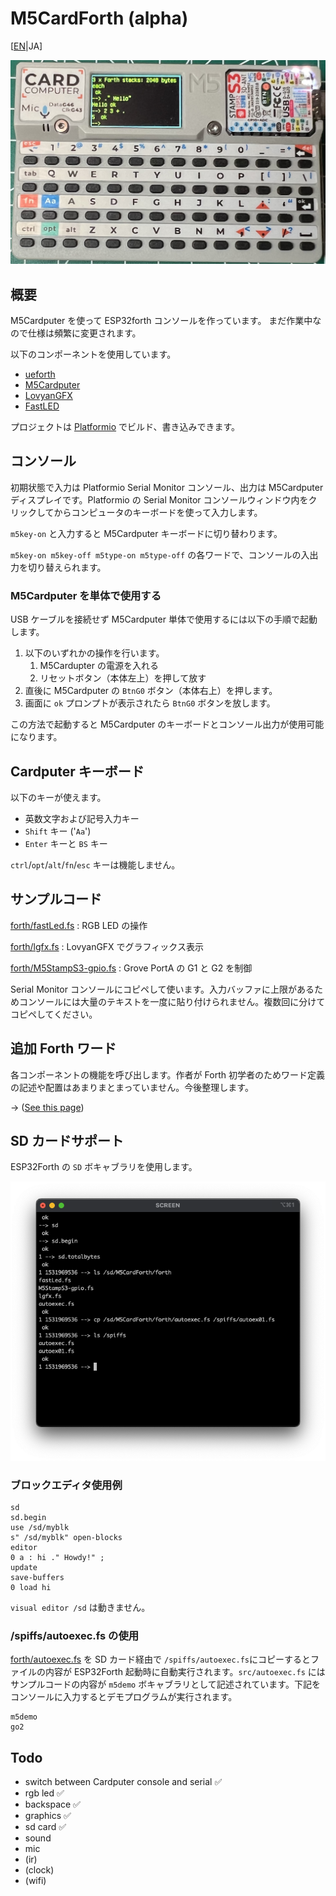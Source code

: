# M5CardForth (alpha)

[[EN](readme.md)|JA]

![M5CardForth](media/M5CardForth.png)

## 概要

M5Cardputer を使って ESP32forth コンソールを作っています。
まだ作業中なので仕様は頻繁に変更されます。

以下のコンポーネントを使用しています。

* [ueforth](https://github.com/flagxor/ueforth)
* [M5Cardputer](https://github.com/m5stack/M5Cardputer)
* [LovyanGFX](https://github.com/lovyan03/LovyanGFX)
* [FastLED](https://github.com/FastLED/FastLED)

プロジェクトは [Platformio](https://platformio.org/) でビルド、書き込みできます。

## コンソール

初期状態で入力は Platformio Serial Monitor コンソール、出力は M5Cardputer ディスプレイです。Platformio の Serial Monitor コンソールウィンドウ内をクリックしてからコンピュータのキーボードを使って入力します。

`m5key-on` と入力すると M5Cardputer キーボードに切り替わります。

`m5key-on m5key-off m5type-on m5type-off` の各ワードで、コンソールの入出力を切り替えられます。

### M5Cardputer を単体で使用する

USB ケーブルを接続せず M5Cardputer 単体で使用するには以下の手順で起動します。

1. 以下のいずれかの操作を行います。
    1. M5Cardupter の電源を入れる
    2. リセットボタン（本体左上）を押して放す
2. 直後に M5Cardputer の `BtnG0` ボタン（本体右上）を押します。
3. 画面に `ok` プロンプトが表示されたら `BtnG0` ボタンを放します。

この方法で起動すると M5Cardputer のキーボードとコンソール出力が使用可能になります。

## Cardputer キーボード

以下のキーが使えます。

* 英数文字および記号入力キー
* `Shift` キー ('`Aa`')
* `Enter` キーと `BS` キー

`ctrl`/`opt`/`alt`/`fn`/`esc` キーは機能しません。

## サンプルコード

[forth/fastLed.fs](forth/fastLed.fs) : RGB LED の操作

[forth/lgfx.fs](forth/lgfx.fs) : LovyanGFX でグラフィックス表示

[forth/M5StampS3-gpio.fs](forth/M5StampS3-gpio.fs) : Grove PortA の G1 と G2 を制御

Serial Monitor コンソールにコピペして使います。入力バッファに上限があるためコンソールには大量のテキストを一度に貼り付けられません。複数回に分けてコピペしてください。

## 追加 Forth ワード

各コンポーネントの機能を呼び出します。作者が Forth 初学者のためワード定義の記述や配置はあまりまとまっていません。今後整理します。

-> ([See this page](cpwords.md))

## SD カードサポート

ESP32Forth の ```SD``` ボキャブラリを使用します。

![SDUsage](media/sdusage.png)

### ブロックエディタ使用例

```
sd
sd.begin
use /sd/myblk
s" /sd/myblk" open-blocks
editor
0 a : hi ." Howdy!" ;
update
save-buffers
0 load hi
```

```visual editor /sd``` は動きません。 

### /spiffs/autoexec.fs の使用

[forth/autoexec.fs](forth/autoexec.fs) を SD カード経由で `/spiffs/autoexec.fs`にコピーするとファイルの内容が ESP32Forth 起動時に自動実行されます。`src/autoexec.fs` にはサンプルコードの内容が `m5demo` ボキャブラリとして記述されています。下記をコンソールに入力するとデモプログラムが実行されます。

```
m5demo
go2
```

## Todo

* switch between Cardputer console and serial ✅
* rgb led ✅
* backspace ✅
* graphics ✅
* sd card ✅
* sound 
* mic
* (ir)
* (clock)
* (wifi)
